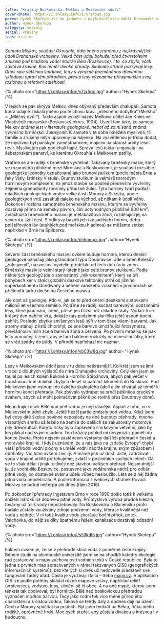 ```yaml
---
title: "Krajiny Boskovicka: Melkov a Melkovské údolí"
cover-photo: https://i.ohlasy.info/i/y7zr5qo.jpg
perex: Hynek Skořepa zve do jednoho z nejkrásnějších údolí Drahanské vrchoviny, jehož podstatná část před čtvrt stoletím zmizela na dně boskovické vodní nádrže. I tak zde zůstal kus krásné, divoké přírody.
author: Hynek Skořepa
category: seriály
serial: krajiny
tags: krajina
---
```


*Samota Melkov, součást Okrouhlé, dala jméno jednomu z nejkrásnějších údolí Drahanské vrchoviny. Velká část údolí bohužel před čtvrtstoletím zmizela pod hladinou vodní nádrže Bělá (Boskovice). I to, co zbylo, však zůstává krásné. Kus téměř divoké přírody. Skalnaté stráně pokrývají lesy. Dnes sice většinou smrkové, tedy s výrazně pozměněnou dřevinnou skladbou oproti těm přírodním, přesto lesy významné přinejmenším svojí rozlohou a relativní odlehlostí.*

{% photo src="https://i.ohlasy.info/i/y7zr5qo.jpg" author="Hynek Skořepa" /%}

V lesích se pak skrývá Melkov, dnes obývaný především chalupáři. Samota, která údajně získala jméno podle chovu krav, „mléčného dobytka“ (Melkhof = „Mléčný dvůr“). Takto aspoň vyložil název Melkova učitel Jan Knies ve Vlastivědě moravské (Boskovský okres, 1904). Uvedl tam také, že samota Melkov *známa jest v literatuře geologické, neboť až za ní sahá známá vyvřelina brněnská: žulosyenit*. K samotě v té době náležela myslivna, tři familie a zrušený mlýn upravený na hájenku. Na vysvětlenou je třeba dodat, že myslivec byl panským zaměstnancem, majícím na starost určitý lesní revír. Myslivcům pak podléhali hajní. Správa lesů takto fungovala i na šebetovském panství, ke kterému Okrouhlá s Melkovem patřily.

Vraťme se ale raději k brněnské vyvřelině. Takzvaný brněnský masiv, který se rozprostírá přibližně mezi Miroslaví a Boskovicemi, je součástí rozsáhlé geologické jednotky označované jako brunovistulikum (podle města Brna a řeky Visly, latinsky Vistula). Brunovistulikum je velmi různorodým horninovým komplexem, na jehož stavbě se podílejí především vyvřeliny, zejména granodiority (horniny příbuzné žule). Tyto horniny tvoří podloží mladších geologických vrstev velké části Moravy a Slezska, podle geologických vrtů zasahují daleko na východ, až někam k údolí Váhu. Dokonce i rozloha samotného brněnského masivu, kterým se vyvřeliny dostávají přímo na zemský povrch, činí úctyhodných přibližně 600 km². Zvláštností brněnského masivu je metabazitová zóna, rozdělující jej na severní a jižní část. S odkryvy bazických (zásaditých) hornin, třeba polštářových láv (utuhlých pod mořskou hladinou) se můžeme setkat například v Brně na Špilberku.

{% photo src="https://i.ohlasy.info/i/nhhnmpk.jpg" author="Hynek Skořepa" /%}

Severní část brněnského masivu ovšem buduje hornina, kterou dnešní geologové označují jako granodiorit typu Doubravice. Jde o onen Kniesův „žulosyenit“, názvosloví vyvřelin prodělalo od těch dob řadu změn. Brněnský masiv je velmi starý (stejně jako celé brunovistulikum). Podle některých geologů jde o samostatný „mikrokontinent“, který se při pohybech ker v rámci globální deskové tektoniky utrhl od jižního superkontinentu Gondwany a během variského vrásnění v prvohorách se přičlenil k jádru dnešního Českého masivu.

Ale dost už geologie. Kdo ví, jak se to před oněmi desítkami a stovkami milionů let všechno semlelo. Pojďme se raději kochat barevnými podzimními lesy, které jsou nám, lidem, přece jen bližší než chladné skály. Vydaří-li se krásný den babího léta, dokáže nás podzimní sluníčko ještě aspoň trochu zahřát. Poslední zbytky smíšených lesů hýří v tom čase všemi barvami. Jak stromy stahují z listů chlorofyl, zelené barvivo umožňující fotosyntézu, převládnou v nich zcela barviva žlutá a červená. Po prvním mrazíku se pak listy poroučejí k zemi, aby je tam bakterie rozložily na minerální látky, které se vrátí zpátky do půdy. V přírodě nepřichází nic nazmar.

{% photo src="https://i.ohlasy.info/i/vb03w8q.jpg" author="Hynek Skořepa" /%}

Lesy v Melkovském údolí jsou v tu dobu nejkrásnější. Kolikrát jsem se jimi vracel z dlouhých výšlapů do nitra Drahanské vrchoviny. Celý den jsem se toulal po lesích kolem Bukové a Horního Štěpánova, abych pak večer v houstnoucí tmě dobíhal zbylých deset či patnáct kilometrů do Boskovic. Pod Melkovem jsem vstoupil do úzkého skalnatého údolí a jím chvátal až téměř k hornímu konci přehrady. Pak zbývalo vydrápat se srnčí pěšinkou prudkým svahem, abych už mohl pokračovat pěkně po rovině přes Doubravy domů.

Meandrující úsek Bělé nad přehradou je nejkrásnější. Aspoň z toho, co v Melkovském údolí zbylo. Ještě hezčí partie zmizely pod vodou. Když jsem byl coby dítě školou povinné naposledy na dně budoucí přehrady, mnoho vzrostlých smrku už leželo na zemi a do dalších se zakusovaly motorové pily dřevorubců. Koryto říčky bylo zaplaveno smrkovými větvemi, jako by les plakal nad svým osudem. Ten hrůzný pohled mi nevymizí z paměti do konce života. Proto nejsem zastáncem výstavby dalších přehrad v české a moravské krajině. I když uznávám, že u nás jako na „střeše Evropy“ chybí větší přírodní vodní plochy a umělé vodní nádrže krajinu svým způsobem i obohatily. Víc toho ovšem zničily. A máme jich už dost. Jistě, zadržovat vodu v krajině určitě potřebujeme, zvlášť v posledních suchých letech. Dá se to však dělat i jinak, citlivěji než stavbou velkých přehrad. Nejsmutnější je, že vodní dílo Boskovice, postavené jako vodárenská nádrž pro odběr pitné vody, po dostavbě svému účelu vůbec nesloužilo. Léta se z něj žádná pitná voda neodebírala. A podle informací z webových stránek Povodí Moravy se odtud nečerpá ani dnes (říjen 2016).

Po dokončení přehrady Ingstavem Brno v roce 1990 došlo totiž k velkému snížení nároků na dodávku pitné vody. Průmyslová výroba prudce klesala, továrny už tolik vody nepotřebovaly. Na Boskovicku a Blanensku proto nadále zůstaly využívány zdroje podzemní vody, která je kvalitnější než voda z nádrže. V ní totiž kvalitu vody zhoršuje boční přítok, potok Valchovka, do nějž se díky špatnému řešení kanalizace dostávají odpadní vody.

{% photo src="https://i.ohlasy.info/i/s53kdl5.jpg" author="Hynek Skořepa" /%}

Faktem ovšem je, že se v přehradě sbírá voda z poměrně čisté krajiny. Během studií na olomoucké univerzitě jsem se na chodbě katedry ekologie rád zastavoval u mapy zachovalosti vodních toků v České republice. Byla to jedna z prvních map zpracovaných v rámci takzvaných GISů (geografických informačních systémů), bez kterých si dnes už nedovede představit své fungování žádný úřad. Často je využívají i laici – třeba [mapy.cz](https://mapy.cz/s/1ar8h). V aplikacích GIS lze podle potřeby skládat různé mapové vrstvy, například reliéf (vrstevnice), vodstvo, lesy, silniční síť či obce. A na oné mapě, kterou jsem tenkrát tak obdivoval, byl horní tok Bělé nad boskovickou přehradou vyznačen modrou barvou. Tedy jako vodní tok více méně přírodního charakteru a s čistou vodou. Takové se tehdy daly a dodnes dají na území Čech a Moravy spočítat na prstech. Byl jsem tenkrát na Bělou, říčku mého rodiště, oprávněně hrdý. Moc bych si přál, aby zůstala divokou a krásnou i v budoucnu.
